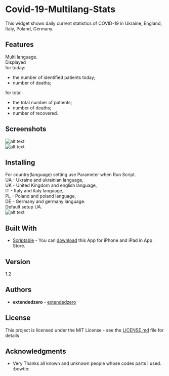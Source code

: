 # Covid-19-Multilang-Stats
This widget shows daily current statistics of COVID-19 in Ukraine, England, Italy, Poland, Germany.

## Features
Multi language.    
Displayed  
for today:  
- the number of identified patients today;  
- number of deaths; 
 
for total:  
- the total number of patients;  
- number of deaths;  
- number of recovered.  

## Screenshots
![alt text](https://github.com/extendedzero/Scriptable-IOS-Widget/blob/a3dd149968206f1a80902149ab4ad9dd3cebe055/Covid-19-Multilang-Stats/preview_1.png)  
![alt text](https://github.com/extendedzero/Scriptable-IOS-Widget/blob/a3dd149968206f1a80902149ab4ad9dd3cebe055/Covid-19-Multilang-Stats/preview_2.png)

## Installing
For country(language) setting use Parameter when Run Script.  
UA - Ukraine and ukrainian language,  
UK - United Kingdom and english language,   
IT - Italy and italy language,  
PL - Poland and poland language,  
DE - Germany and germany language.  
Default setup UA.  
![alt text](https://github.com/extendedzero/Scriptable-IOS-Widget/blob/b3fcaaa28c8acc0a93197bef4eb73b5f9ea284ee/Covid-19%20Ukraine%20Stats/preview_3.png)

## Built With
* [Scriptabl‪e‬](https://apps.apple.com/ru/app/scriptable/id1405459188) - You can [download](https://apps.apple.com/ru/app/scriptable/id1405459188) this App for iPhone and iPad in App Store. 

## Version
1.2

## Authors
* **extendedzero** - [extendedzero](https://github.com/extendedzero)

## License
This project is licensed under the MIT License - see the [LICENSE.md](LICENSE.md) file for details

## Acknowledgments
* Very Thanks all known and unknown people whose codes parts I used. :bowtie: 
